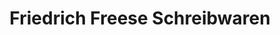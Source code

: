 ---
title: "Friedrich Freese Schreibwaren"
url: /wardenburg/friedrich-freese-schreibwaren/
shop: Schreibwaren
---
